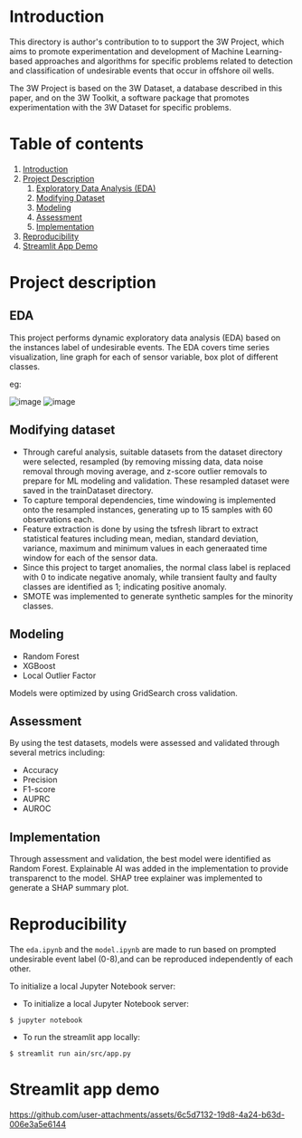 # Introduction

This directory is author's contribution to to support the 3W Project, which aims to promote experimentation and development of Machine Learning-based approaches and algorithms for specific problems related to detection and classification of undesirable events that occur in offshore oil wells.

The 3W Project is based on the 3W Dataset, a database described in this paper, and on the 3W Toolkit, a software package that promotes experimentation with the 3W Dataset for specific problems. 

# Table of contents


1. [Introduction](#introduction)
2. [Project Description](#project-description)
   1. [Exploratory Data Analysis (EDA)](#eda)
   2. [Modifying Dataset](#modifying-dataset)
   3. [Modeling](#modeling)
   4. [Assessment](#assessment)
   5. [Implementation](#implementation)
3. [Reproducibility](#reproducibility)
4. [Streamlit App Demo](#streamlit-app-demo)


# Project description

## EDA

This project performs dynamic exploratory data analysis (EDA) based on the instances label of undesirable events. The EDA covers time series visualization, line graph for each of sensor variable, 
box plot of different classes. 

eg:

![image](https://github.com/user-attachments/assets/040ba106-f4ef-4955-8c4a-3db30426fafa)
![image](https://github.com/user-attachments/assets/4250c8bb-ac89-4cef-84e6-9bde4457c010)


## Modifying dataset
- Through careful analysis, suitable datasets from the dataset directory were selected, resampled (by removing missing data, data noise removal through moving average, and z-score outlier removals to prepare for ML modeling and validation. These resampled dataset were saved in the trainDataset directory.
- To capture temporal dependencies, time windowing is implemented onto the resampled instances, generating up to 15 samples with 60 observations each.
- Feature extraction is done by using the tsfresh librart to extract statistical features including mean, median, standard deviation, variance, maximum and minimum values in each generaated time window for each of the sensor data.
- Since this project to target anomalies, the normal class label is replaced with 0 to indicate negative anomaly, while transient faulty and faulty classes are identified as 1; indicating positive anomaly.
- SMOTE was implemented to generate synthetic samples for the minority classes.

## Modeling

- Random Forest
- XGBoost
- Local Outlier Factor

Models were optimized by using GridSearch cross validation.

## Assessment
By using the test datasets, models were assessed and validated through several metrics including:
- Accuracy
- Precision
- F1-score
- AUPRC
- AUROC

## Implementation
Through assessment and validation, the best model were identified as Random Forest. Explainable AI was added in the implementation to provide transparenct to the model. SHAP tree explainer was implemented to generate a SHAP summary plot.

# Reproducibility
The `eda.ipynb` and the `model.ipynb` are made to run based on prompted undesirable event label (0-8),and can be reproduced independently of each other. 

To initialize a local Jupyter Notebook server:

* To initialize a local Jupyter Notebook server:
```
$ jupyter notebook
```

* To run the streamlit app locally:
```
$ streamlit run ain/src/app.py
```


# Streamlit app demo


https://github.com/user-attachments/assets/6c5d7132-19d8-4a24-b63d-006e3a5e6144


